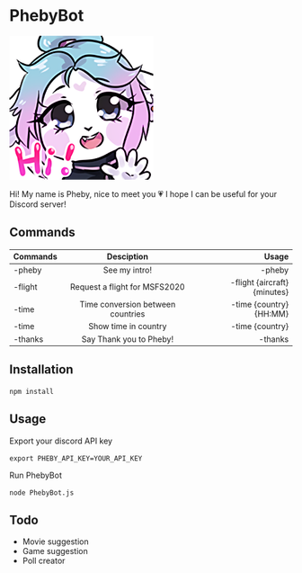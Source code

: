 # PhebyBot
![Pheby Hi](./docs/pheby_hi.png)

Hi! My name is Pheby, nice to meet you 💗 I hope I can be useful for your Discord server!

## Commands

| Commands      | Desciption                              | Usage                       |
| ------------- |:---------------------------------------:| ---------------------------:|
| -pheby        | See my intro!                           | -pheby                      |
| -flight       | Request a flight for MSFS2020           | -flight {aircraft} {minutes}|
| -time         | Time conversion between countries       | -time {country} {HH:MM}     |
| -time         | Show time in country                    | -time {country}             |
| -thanks       | Say Thank you to Pheby!                 | -thanks                     |

## Installation
```
npm install
```

##  Usage
Export your discord API key
```
export PHEBY_API_KEY=YOUR_API_KEY
```
Run PhebyBot
```
node PhebyBot.js
```

## Todo
- Movie suggestion
- Game suggestion
- Poll creator
